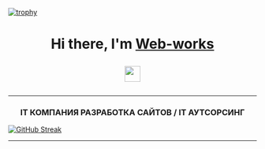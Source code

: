 [![trophy](https://github-profile-trophy.vercel.app/?username=Apostol-007&theme=onedark)](https://github.com/Apostol-007/)

<h1 align="center">Hi there, I'm <a href="https://web-works.kz/" target="_blank">Web-works</a> 

<img src="https://github.com/blackcater/blackcater/raw/main/images/Hi.gif" height="32"/></h1>

---
<h3 align="center">IT КОМПАНИЯ
РАЗРАБОТКА САЙТОВ / IT АУТСОРСИНГ </h3>




[![GitHub Streak](https://streak-stats.demolab.com?user=Apostol-007&theme=github-dark-dimmed&hide_border=true&locale=ru)](https://git.io/streak-stats)

---